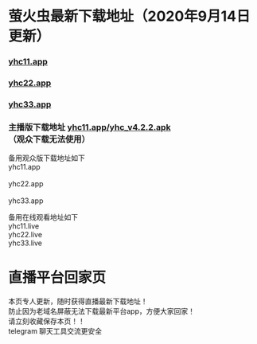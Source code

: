 # 萤火虫最新下载地址（2020年9月14日更新）
### [yhc11.app](https://www.yhc11.app)
### [yhc22.app](https://www.yhc22.app)
### [yhc33.app](https://www.yhc33.app)
### 主播版下载地址 [yhc11.app/yhc_v4.2.2.apk](https://www.yhc11.app/yhc_v4.2.2.apk)<br>（观众下载无法使用）
备用观众版下载地址如下<br>
yhc11.app<br>  
yhc22.app<br>  
yhc33.app<br>  

备用在线观看地址如下<br>
yhc11.live<br>
yhc22.live<br>
yhc33.live<br>

# 直播平台回家页
本页专人更新，随时获得直播最新下载地址！<br>
防止因为老域名屏蔽无法下载最新平台app，方便大家回家！<br>
请立刻收藏保存本页！！<br>
telegram 聊天工具交流更安全
